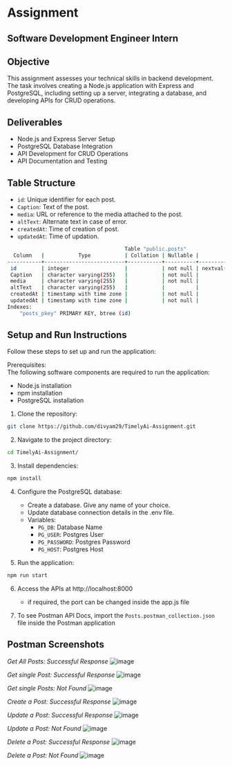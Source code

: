 # Assignment
## Software Development Engineer Intern

## Objective

This assignment assesses your technical skills in backend development. The task involves creating a Node.js application with Express and PostgreSQL, including setting up a server, integrating a database, and developing APIs for CRUD operations.

## Deliverables

-  Node.js and Express Server Setup
-  PostgreSQL Database Integration
-  API Development for CRUD Operations
-  API Documentation and Testing

## Table Structure
- `id`: Unique identifier for each post.
- `Caption`: Text of the post.
- `media`: URL or reference to the media attached to the post.
- `altText`: Alternate text in case of error.
- `createdAt`: Time of creation of post.
- `updatedAt`: Time of updation.

```bash
                                      Table "public.posts"
  Column   |           Type           | Collation | Nullable |              Default
-----------+--------------------------+-----------+----------+-----------------------------------
 id        | integer                  |           | not null | nextval('posts_id_seq'::regclass)
 Caption   | character varying(255)   |           | not null |
 media     | character varying(255)   |           | not null |
 altText   | character varying(255)   |           |          |
 createdAt | timestamp with time zone |           | not null |
 updatedAt | timestamp with time zone |           | not null |
Indexes:
    "posts_pkey" PRIMARY KEY, btree (id)
```

## Setup and Run Instructions

Follow these steps to set up and run the application:

Prerequisites: \
The following software components are required to run the application:
- Node.js installation
- npm installation
- PostgreSQL installation

1. Clone the repository:
```bash
git clone https://github.com/divyam29/TimelyAi-Assignment.git
```
2. Navigate to the project directory:
```bash
cd TimelyAi-Assignment/
```
3. Install dependencies:
```bash
npm install
```
4. Configure the PostgreSQL database:
    - Create a database. Give any name of your choice.
    - Update database connection details in the .env file.
    - Variables:
        - `PG_DB`: Database Name
        - `PG_USER`: Postgres User
        - `PG_PASSWORD`: Postgres Password
        - `PG_HOST`: Postgres Host
      
5. Run the application:
```bash
npm run start
```
6. Access the APIs at http://localhost:8000
    - if required, the port can be changed inside the app.js file

7. To see Postman API Docs, import the `Posts.postman_collection.json` file inside the Postman application

## Postman Screenshots
*Get All Posts: Successful Response*
![image](https://github.com/divyam29/TimelyAi-Assignment/assets/72745613/b3729085-76eb-4656-b37b-519a41152003)

*Get single Post: Successful Response*
![image](https://github.com/divyam29/TimelyAi-Assignment/assets/72745613/5c32c89d-b162-4154-9e11-869968fdf69b)

*Get single Posts: Not Found*
![image](https://github.com/divyam29/TimelyAi-Assignment/assets/72745613/37177174-1e8f-4e97-a1c5-790ddc64a027)

*Create a Post: Successful Response*
![image](https://github.com/divyam29/TimelyAi-Assignment/assets/72745613/2c59e714-87f8-42d8-95c6-00f644f5b0b7)

*Update a Post: Successful Response*
![image](https://github.com/divyam29/TimelyAi-Assignment/assets/72745613/8f691c93-7955-479c-95d9-7944a37e5a0a)

*Update a Post: Not Found*
![image](https://github.com/divyam29/TimelyAi-Assignment/assets/72745613/837cf276-db9f-4b79-878a-f0f73e092380)

*Delete a Post: Successful Response*
![image](https://github.com/divyam29/TimelyAi-Assignment/assets/72745613/158386ec-49ae-48f7-8245-6ff851eaa3dd)

*Delete a Post: Not Found*
![image](https://github.com/divyam29/TimelyAi-Assignment/assets/72745613/a7a1c1db-b5f1-4c73-8ad7-63824c5ff098)

